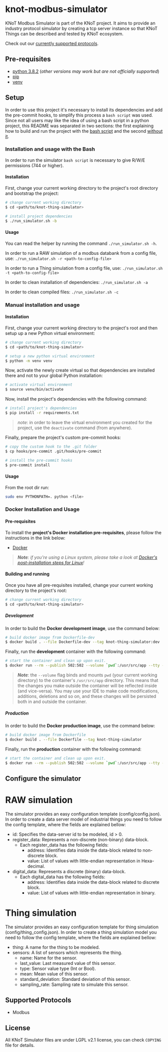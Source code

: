 # knot-modbus-simulator

KNoT Modbus Simulator is part of the KNoT project.
It aims to provide an industry protocol simulator by creating a tcp server instance so that KNoT Things can be described and tested by KNoT ecosystem.


Check out our [currently supported protocols](#supported-protocols).

## Pre-requisites

- [python 3.8.2](https://www.python.org/downloads/release/python-382/) (*other versions may work but are not officially supported*)
- [pip](https://pip.pypa.io/en/stable/installing/)
- [venv](https://docs.python.org/3/library/venv.html)


## Setup

In order to use this project it's necessary to install its dependencies and add the pre-commit hooks, to simplify this process a `bash script` was used. Since not all users may like the idea of using a bash script in a python project, this README was separated in two sections: the first explaining how to build and run the project with the [bash script](#installation-and-usage-with-the-bash) and the second [without it](#manual-installation-and-usage).

### Installation and usage with the Bash

In order to run the simulator `bash script` is necessary to give R/W/E permissions (744 or higher).
#### Installation

First, change your current working directory to the project's root directory and bootstrap the project:

```bash
# change current working directory
$ cd <path/to/knot-thing-simulator>

# install project dependencies
$ ./run_simulator.sh -b
```

#### Usage

You can read the helper by running the command `./run_simulator.sh -h`.

In order to run a RAW simulation of a modbus databank from a config file, use:
`./run_simulator.sh -r <path-to-config-file>`

In order to run a Thing simulation from a config file, use:
`./run_simulator.sh -t <path-to-config-file>`

In order to clean installation of dependencies:
`./run_simulator.sh -a`

In order to clean compiled files:
`./run_simulator.sh -c`

### Manual installation and usage

#### Installation

First, change your current working directory to the project's root and then setup up a new Python virtual environment:

```bash
# change current working directory
$ cd <path/to/knot-thing-simulator>

# setup a new python virtual environment
$ python -m venv venv
```

Now, activate the newly create virtual so that dependencies are installed there and not to your global Python installation:

```bash
# activate virtual environment
$ source venv/bin/activate
```

Now, install the project's dependencies with the following command:

```bash
# install project's dependencies
$ pip install -r requirements.txt
```

>_*note*_: in order to leave the virtual environment you created for the project, use the `deactivate` command (from anywhere).

Finally, prepare the project's custom pre-commit hooks:

```bash
# copy the custom hook to the .git folder
$ cp hooks/pre-commit .git/hooks/pre-commit

# install the pre-commit hooks
$ pre-commit install
```

#### Usage
From the root dir run:
``` bash
sudo env PYTHONPATH=. python <file>
```

### Docker Installation and Usage

#### Pre-requisites

To install the **project's Docker installation pre-requisites**, please follow the instructions in the link below:

- [Docker](https://docs.docker.com/get-docker/)

> _**Note**: if you're using a Linux system, please take a look at [Docker's post-installation steps for Linux](https://docs.docker.com/engine/install/linux-postinstall/)!_

#### Building and running

Once you have all pre-requisites installed, change your current working directory to the project's root:

```bash
# change current working directory
$ cd <path/to/knot-thing-simulator>
```

##### Development

In order to build the **Docker development image**, use the command below:

```bash
# build docker image from Dockerfile-dev
$ docker build . --file Dockerfile-dev --tag knot-thing-simulator:dev
```

Finally, run the **development** container with the following command:

```bash
# start the container and clean up upon exit.
$ docker run --rm --publish 502:502 --volume `pwd`:/usr/src/app --tty --interactive knot-thing-simulator:dev
```

>**_Note_**: the `--volume` flag binds and mounts `pwd` (your current working directory) to the container's `/usr/src/app` directory. This means that the changes you make outside the container will be reflected inside (and vice-versa). You may use your IDE to make code modifications, additions, deletions and so on, and these changes will be persisted both in and outside the container.

##### Production

In order to build the **Docker production image**, use the command below:

```bash
# build docker image from Dockerfile
$ docker build . --file Dockerfile --tag knot-thing-simulator
```

Finally, run the **production** container with the following command:

```bash
# start the container and clean up upon exit.
$ docker run --rm --publish 502:502 --volume `pwd`:/usr/src/app --tty --interactive knot-thing-simulator
```

## Configure the simulator

# RAW simulation
The simulator provides an easy configuration template (config/config.json).
In order to create a data server model of industrial things you need to follow the config template, where the fields are explained bellow:

- id: Specifies the data-server id to be modeled, id > 0.
- register_data: Represents a non-discrete (non-binary) data-block.
    - Each register_data has the following fields:
        - address: Identifies data inside the data-block related to non-discrete block.
        - value: List of values with little-endian representation in Hexa-decimal.
- digital_data: Represents a discrete (binary) data-block.
    - Each digital_data has the following fields:
        - address: Identifies data inside the data-block related to discrete block.
        - value: List of values with little-endian representation in binary.

# Thing simulation
The simulator provides an easy configuration template for thing simulation (config/thing_config.json).
In order to create a thing simulation model you need to follow the config template, where the fields are explained bellow:

- thing: A name for the thing to be modeled.
- sensors: A list of sensors which represents the thing.
  - name: Name for the sensor.
  - last_value: Last measured value of this sensor.
  - type: Sensor value type (Int or Bool).
  - mean: Mean value of this sensor.
  - standard_deviation: Standard deviation of this sensor.
  - sampling_rate: Sampling rate to simulate this sensor.

## Supported Protocols

- Modbus

## License

All KNoT Simulator files are under LGPL v2.1 license, you can check `COPYING`
file for details.
